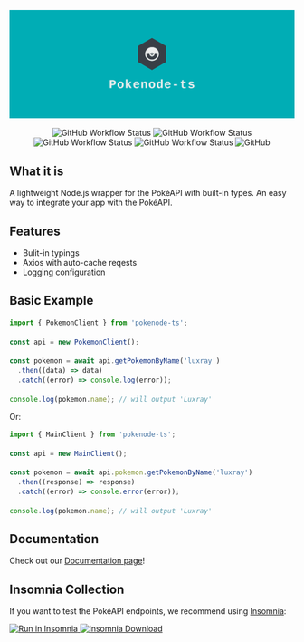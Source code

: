 ![logo](docs/_media/facebook_cover_photo_2.png)

<p align="center">
  <img alt="GitHub Workflow Status" src="https://img.shields.io/github/workflow/status/Gabb-c/pokenode-ts/Build?color=000000&labelColor=f72585&style=for-the-badge">
  <img alt="GitHub Workflow Status" src="https://img.shields.io/github/workflow/status/Gabb-c/pokenode-ts/Master?color=000000&labelColor=480ca8&label=Master&style=for-the-badge">
  <img alt="GitHub Workflow Status" src="https://img.shields.io/github/workflow/status/Gabb-c/pokenode-ts/Dev?color=000000&labelColor=4cc9f0&label=Dev&style=for-the-badge">
  <img alt="GitHub Workflow Status" src="https://img.shields.io/github/workflow/status/Gabb-c/pokenode-ts/Stable?color=000000&labelColor=4cc9f0&label=Stable&style=for-the-badge">
  <img alt="GitHub" src="https://img.shields.io/github/license/Gabb-c/pokenode-ts?color=000000&labelColor=ff9e00&style=for-the-badge">
</p>

## What it is

A lightweight Node.js wrapper for the PokéAPI with built-in types. An easy way to integrate your app with the PokéAPI.

## Features

- Bulit-in typings
- Axios with auto-cache reqests
- Logging configuration

## Basic Example

```js
import { PokemonClient } from 'pokenode-ts';

const api = new PokemonClient();

const pokemon = await api.getPokemonByName('luxray')
  .then((data) => data)
  .catch((error) => console.log(error));

console.log(pokemon.name); // will output 'Luxray'
```

Or:

```js
import { MainClient } from 'pokenode-ts';

const api = new MainClient();

const pokemon = await api.pokemon.getPokemonByName('luxray')
  .then((response) => response)
  .catch((error) => console.error(error));

console.log(pokemon.name); // will output 'Luxray'
```

## Documentation

Check out our [Documentation page](https://gabb-c.github.io/pokenode-ts/#/)!

## Insomnia Collection

If you want to test the PokéAPI endpoints, we recommend using [Insomnia](https://insomnia.rest/):

<div display="flex">
  <a href="https://insomnia.rest/run/?label=Pok%C3%A9API&uri=https%3A%2F%2Fraw.githubusercontent.com%2FGabb-c%2Fpokeapi-insomnia-collection%2Fmain%2Fpokeapi.json">
    <img alt="Run in Insomnia" src="https://img.shields.io/badge/Insomnia-5849be?style=for-the-badge&logo=Insomnia&logoColor=white&label=Run%20in&labelColor=black">
  </a>
  <a href="https://insomnia.rest/download">
    <img alt="Insomnia Download" src="https://img.shields.io/badge/Insomnia-5849be?style=for-the-badge&logo=Insomnia&logoColor=white&label=Download&labelColor=black"/>
  </a>
</div>
